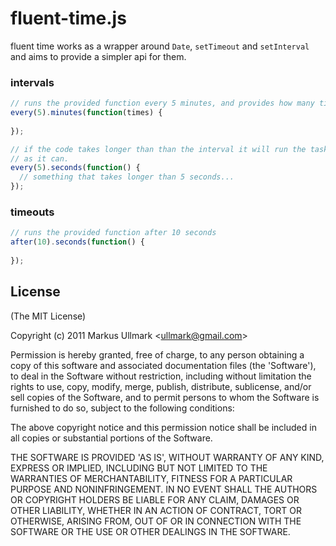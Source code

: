 # fluent-time.js
fluent time works as a wrapper around `Date`, `setTimeout` and `setInterval` and aims to provide a simpler api for them.

### intervals

```javascript
// runs the provided function every 5 minutes, and provides how many times it has run so far.
every(5).minutes(function(times) {
  
});

// if the code takes longer than than the interval it will run the task as fast 
// as it can.
every(5).seconds(function() {
  // something that takes longer than 5 seconds...
});
```
### timeouts

```javascript
// runs the provided function after 10 seconds
after(10).seconds(function() {
  
});
```
## License 

(The MIT License)

Copyright (c) 2011 Markus Ullmark &lt;ullmark@gmail.com&gt;

Permission is hereby granted, free of charge, to any person obtaining
a copy of this software and associated documentation files (the
'Software'), to deal in the Software without restriction, including
without limitation the rights to use, copy, modify, merge, publish,
distribute, sublicense, and/or sell copies of the Software, and to
permit persons to whom the Software is furnished to do so, subject to
the following conditions:

The above copyright notice and this permission notice shall be
included in all copies or substantial portions of the Software.

THE SOFTWARE IS PROVIDED 'AS IS', WITHOUT WARRANTY OF ANY KIND,
EXPRESS OR IMPLIED, INCLUDING BUT NOT LIMITED TO THE WARRANTIES OF
MERCHANTABILITY, FITNESS FOR A PARTICULAR PURPOSE AND NONINFRINGEMENT.
IN NO EVENT SHALL THE AUTHORS OR COPYRIGHT HOLDERS BE LIABLE FOR ANY
CLAIM, DAMAGES OR OTHER LIABILITY, WHETHER IN AN ACTION OF CONTRACT,
TORT OR OTHERWISE, ARISING FROM, OUT OF OR IN CONNECTION WITH THE
SOFTWARE OR THE USE OR OTHER DEALINGS IN THE SOFTWARE.

